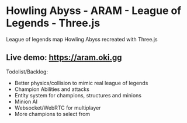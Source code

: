 # Howling Abyss - ARAM - League of Legends - Three.js
League of legends map Howling Abyss recreated with Three.js

## Live demo: https://aram.oki.gg

Todolist/Backlog:
* Better physics/collision to mimic real league of legends
* Champion Abilities and attacks
* Entity system for champions, structures and minions
* Minion AI
* Websocket/WebRTC for multiplayer
* More champions to select from
